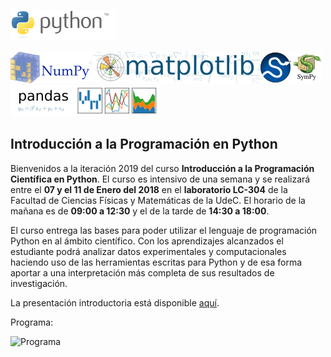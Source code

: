 ![Python](./images/Python_logo_and_wordmark.png)



[![Numpy](./images/NumPy_logo.png)](https://numpy.org)[![Matplotlib](./images/Matplotlib_logo.png)](https://matplotlib.org)[![Scipy](./images/scipy.png)](https://scipy.org)[![Sympy](./images/Sympy_logo.png)](https://sympy.org)[![Pandas](./images/Pandas_logo.png)](https://pandas.pydata.org)


## Introducción a la Programación en Python

Bienvenidos a la iteración 2019 del curso **Introducción a la Programación Científica en Python**. El curso es intensivo de una semana 
y se realizará entre el **07 y el 11 de Enero del 2018** en el **laboratorio LC-304** de la Facultad de Ciencias Físicas y Matemáticas de la UdeC. El horario de la mañana es de **09:00 a 12:30** y el de la tarde de **14:30 a 18:00**.

El curso entrega las bases para poder utilizar el lenguaje de programación Python en al ámbito científico. Con los aprendizajes alcanzados el estudiante podrá analizar datos experimentales y computacionales haciendo uso de las herramientas escritas para Python y de esa forma aportar a una interpretación más completa de sus resultados de investigación. 

La presentación introductoria está disponible [aquí](https://drive.google.com/open?id=12LZqsOCsxH7bX4PHM-m1WTQBcbVC8Ql_tRYQjHO7xZQ).

Programa:

![Programa](https://python.udec.cl/wp-content/uploads/2018/12/programa-1.png)
